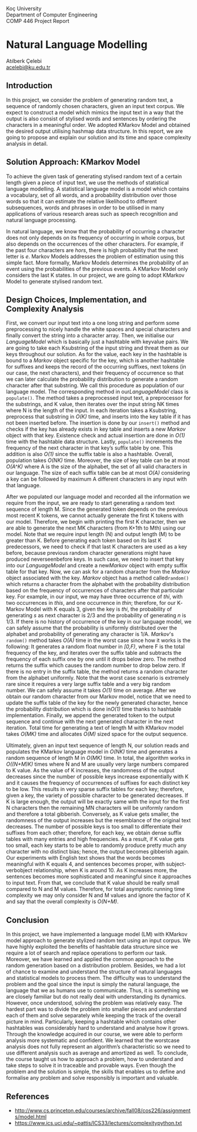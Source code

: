 Koç University  
Department of Computer Engineering  
COMP 446 Project Report  
# Natural Language Modelling  
Atılberk Çelebi  
acelebi@ku.edu.tr  

## Introduction  

In this project, we consider the problem of generating random text, a sequence of randomly chosen characters, given an input text corpus. We expect to construct a model which mimics the input text in a way that the output is also consist of stylised words and sentences by ordering the characters in a meaningful order. We adopted K­Markov Model and obtained the desired output utilising hashmap data structure. In this report, we are going to propose and explain our solution and its time and space complexity analysis in detail. 

## Solution Approach: K­Markov Model 

To achieve the given task of generating stylised random text of a certain length given a piece of input text, we use the methods of statistical language modelling. A statistical language model is a model which contains a vocabulary, set of all words, and a probability distribution over those words so that it can estimate the relative likelihood to different subsequences, words and phrases in order to be utilised in many applications of various research areas such as speech recognition and natural language processing. 

In natural language, we know that the probability of occurring a character does not only depends on its frequency of occurring in whole corpus, but also depends on the occurrences of the other characters. For example, if the past four characters are ​_hors_, there is high probability that the next letter is ​_e_. Markov Models addresses the problem of estimation using this simple fact. More formally, Markov Models determines the probability of an event using the probabilities of the previous events. A K­Markov Model only considers the last K states. In our project, we are going to adopt K­Markov Model to generate stylised random text.

## Design Choices, Implementation, and Complexity Analysis  

First, we convert our input text into a one long string and perform some preprocessing to nicely handle the white spaces and special characters and finally convert the string into a character array. Then, we initialise our ​_LanguageModel_ which is basically just a hashtable with key­value pairs. We are going to take each K­substring of the input string and threat them as our keys throughout our solution. As for the value, each key in the hashtable is bound to a ​_Markov_ object specific for the key, which is another hashtable for suffixes and keeps the record of the occurring suffixes, next tokens (in our case, the next characters), and their frequency of occurrence so that we can later calculate the probability distribution to generate a random character after that substring. We call this procedure as population of our language model. The corresponding method in our ​_LanguageModel_ class is ​`populate()`. The method takes a preprocessed input text, a preprocessor for the substrings, and K value, then iterates over the input string N­K times where N is the length of the input. In each iteration takes a K­substring, preprocess that substring in ​_O(K)_ time, and inserts into the key table if it has not been inserted before. The insertion is done by our `insert()` method and checks if the key has already exists in key table and inserts a new ​_Markov_ object with that key. Existence check and actual insertion are done in _O(1)_ time with the hashtable data structure. Lastly, `populate()` increments the frequency of the next character in that key’s suffix table by one. This addition is also ​_O(1)_ since the suffix table is also a hashtable. Overall, population takes _O(NK)_ time. Moreover, the size of key table can be at most ​_O(A^K)_ ​where A is the size of the alphabet, the set of all valid characters in our language. The size of each suffix table can be at most _O(A)_ considering a key can be followed by maximum A different characters in any input with that language.

After we populated our language model and recorded all the information we require from the input, we are ready to start generating a random text sequence of length M. Since the generated token depends on the previous most recent K tokens, we cannot actually generate the first K tokens with our model. Therefore, we begin with printing the first K character, then we are able to generate the next M­K characters (from K+1th to Mth) using our model. Note that we require input length (N) and output length (M) to be greater than K. Before generating each token based on its last K predecessors, we need to check if that last K characters are used as a key before, because previous random character generations might have produced never­seen­before keys. In such case, we need to insert that key into our _LanguageModel_ and create a new ​_Markov_ object with empty suffix table for that key. Now, we can ask for a random character from the ​_Markov_ object associated with the key. ​_Markov_ object has a method called ​`random()` which returns a character from the alphabet with the probability distribution based on the frequency of occurrences of characters after that particular key. For example, in our input, we may have three occurrence of ​_thi_, with two occurrences in _this_, and one occurrence in ​_thin_; therefore, for our K­Markov Model with K equals 3, given the key is ​_thi_, the probability of generating ​_s_ as next character is 2/3 and the probability of generating ​_n_ is 1/3. If there is no history of occurrence of the key in our language model, we can safely assume that the probability is uniformly distributed over the alphabet and probability of generating any character is 1/A. _Markov_'s `random()` method takes _O(A)_ time in the worst case since how it works is the following: It generates a random float number in _​[0,F)_, where F is the total frequency of the key, and iterates over the suffix table and subtracts the frequency of each suffix one by one until it drops below zero. The method returns the suffix which causes the random number to drop below zero. If there is no entry in the suffix table, the method returns a random character from the alphabet uniformly. Note that the worst case scenario is extremely rare since it requires a very large suffix table and a very big random number. We can safely assume it takes ​_O(1)_ time on average. After we obtain our random character from our Markov model, notice that we need to update the suffix table of the key for the newly generated character, hence the probability distribution which is done in ​_O(1)_ time thanks to hashtable implementation. Finally, we append the generated token to the output sequence and continue with the next generated character in the next iteration. Total time for generating a text of length M with K­Markov model takes ​_O(MK)_ time and allocates ​_O(M)_ sized space for the output sequence.

Ultimately, given an input text sequence of length N, our solution reads and populates the K­Markov language model in ​_O(NK)_ time and generates a random sequence of length M in ​_O(MK)_ time. In total, the algorithm works in ​_O((N+M)K)_ times where N and M are usually very large numbers compared to K value. As the value of K increases, the randomness of the output decreases since the number of possible keys increase exponentially with K and it causes the frequency of occurrences of suffixes for each distinct key to be low. This results in very sparse suffix tables for each key; therefore, given a key, the variety of possible character to be generated decreases. If K is large enough, the output will be exactly same with the input for the first N characters then the remaining M­N characters will be uniformly random and therefore a total gibberish. Conversely, as K value gets smaller, the randomness of the output increases but the resemblance of the original text decreases. The number of possible keys is too small to differentiate their suffixes from each other; therefore, for each key, we obtain dense suffix tables with many entries and high frequencies. As a result, if K value gets too small, each key starts to be able to randomly produce pretty much any character with no distinct bias; hence, the output becomes gibberish again. Our experiments with English text shows that the words becomes meaningful with K equals 4, and sentences becomes proper, with subject­verb­object relationship, when K is around 10. As K increases more, the sentences becomes more sophisticated and meaningful since it approaches to input text. From that, we conclude that K value should be really small compared to N and M values. Therefore, for total asymptotic running time complexity we may only consider N and M values and ignore the factor of K and say that the overall complexity is ​_O(N+M)_.

## Conclusion

In this project, we have implemented a language model (LM) with K­Markov model approach to generate stylized random text using an input corpus. We have highly exploited the benefits of hashtable data structure since we require a lot of search and replace operations to perform our task. Moreover, we have learned and applied the common approach to the random generation based on a distribution problem. Besides, we had a lot of chance to examine and understand the structure of natural languages and statistical models to process them. The difficulty was to understand the problem and the goal since the input is simply the natural language, the language that we as humans use to communicate. Thus, it is something we are closely familiar but do not really deal with understanding its dynamics. However, once understood, solving the problem was relatively easy. The hardest part was to divide the problem into smaller pieces and understand each of them and solve separately while keeping the track of the overall picture in mind. Particularly, keeping a hashtable which contains other hashtables was considerably hard to understand and analyse how it grows. Through the knowledge acquired in our course, we were able to perform analysis more systematic and confident. We learned that the worst­case analysis does not fully represent an algorithm’s characteristic so we need to use different analysis such as average and amortized as well. To conclude, the course taught us how to approach a problem, how to understand and take steps to solve it in traceable and provable ways. Even though the problem and the solution is simple, the skills that enables us to define and formalise any problem and solve responsibly is important and valuable.

## References 

* http://www.cs.princeton.edu/courses/archive/fall08/cos226/assignments/model.html
* https://www.ics.uci.edu/~pattis/ICS­33/lectures/complexitypython.txt
